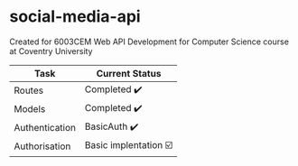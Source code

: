 # social-media-api
Created for 6003CEM Web API Development for Computer Science course at Coventry University

|Task       |Current Status |
| --------- | ------------- |
|Routes     | Completed :heavy_check_mark:|
|Models     | Completed :heavy_check_mark:|
|Authentication| BasicAuth :heavy_check_mark:|
|Authorisation| Basic implentation :ballot_box_with_check:|

